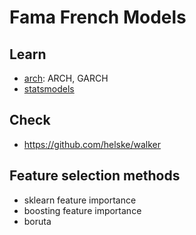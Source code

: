 # Fama French Models

## Learn

- [arch](https://github.com/bashtage/arch/): ARCH, GARCH
- [statsmodels](https://www.statsmodels.org/stable/index.html)

## Check

- https://github.com/helske/walker

## Feature selection methods

- sklearn feature importance
- boosting feature importance
- boruta

